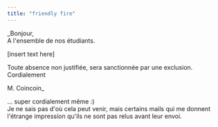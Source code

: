 ```yaml
---
title: "friendly fire"
---
```


_Bonjour,  
A l'ensemble de nos étudiants.

[insert text here]

Toute absence non justifiée, sera sanctionnée par une exclusion.  
Cordialement

M. Coincoin_

... super cordialement même :)  
Je ne sais pas d'où cela peut venir, mais certains mails qui me donnent
l'étrange impression qu'ils ne sont pas relus avant leur envoi.

